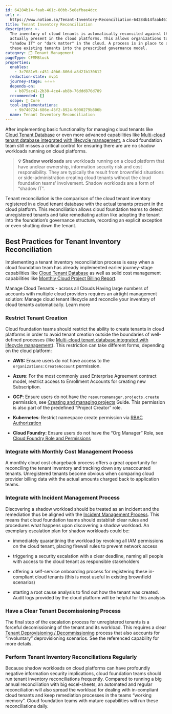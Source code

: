 ```yaml
---
id: 64284b14-faab-461c-80bb-5e8efbae4dcc
url: >-
  https://www.notion.so/Tenant-Inventory-Reconciliation-64284b14faab461c80bb5e8efbae4dcc
title: Tenant Inventory Reconciliation
description: >-
  The inventory of cloud tenants is automatically reconciled against the tenants
  actually present in the cloud platforms. This allows organizations to detect
  "shadow IT" or "dark matter" in the cloud. A process is in place to adopt
  these existing tenants into the prescribed governance model. 
category: 🗂 Tenant Management
pageType: CFMMBlock
properties:
  enables:
    - 3c7081e5-c451-40b6-806d-a8d21b130612
  redaction-state: mvp1
  journey-stage: ⭐️⭐️⭐️⭐️
  depends-on:
    - b875ac41-2b38-4ce4-ab8b-76ddd876d789
  recommended: []
  scope: 🏢 Core
  tool-implementations:
    - 9b740724-686e-45f2-8924-9000279b806b
  name: Tenant Inventory Reconciliation
---
```


After implementing basic functionality for managing cloud tenants like [Cloud Tenant Database](./cloud-tenant-database.md) or even more advanced capabilities like [Multi-cloud tenant database integrated with lifecycle management](./multi-cloud-tenant-database-integrated-with-lifecycle-management.md), a cloud foundation team still misses a critical control for ensuring there are are no shadow workloads running on cloud platforms. 

> **💡** **Shadow workloads** are workloads running on a cloud platform that have unclear ownership, information security risk and cost responsibility. They are typically the result from brownfield situations or side-administration creating cloud tenants without the cloud foundation teams’ involvement. Shadow workloads are a form of “shadow IT”.

Tenant reconciliation is the comparison of the cloud tenant inventory registered in a cloud tenant database with the actual tenants present in the cloud platform. This reconciliation allows cloud foundation teams to detect unregistered tenants and take remediating action like adopting the tenant into the foundation’s governance structure, recording an explicit exception or even shutting down the tenant.

## Best Practices for Tenant Inventory Reconciliation

Implementing a tenant inventory reconciliation process is easy when a cloud foundation team has already implemented earlier journey-stage capabilities like [Cloud Tenant Database](./cloud-tenant-database.md) as well as solid cost management capabilities like [Monthly Cloud Project Billing Report](../cost-management/monthly-cloud-project-billing-report.md). 

<!--notion-markdown-cms:raw-->
<CallToAction>
  <CtaHeader>Manage Cloud Tenants - across all Clouds</CtaHeader>
  <CtaText>Having large numbers of accounts with multiple cloud providers requires an airtight management solution: Manage cloud tenant lifecycle and reconcile your inventory of cloud tenants automatically.</CtaText>
  <CtaButton class="btn-primary" url="https://www.meshcloud.io/2021/01/27/cloud-tenant-management-what-you-need-to-know-in-2021/">Learn more</CtaButton>
</CallToAction>

### Restrict Tenant Creation

Cloud foundation teams should restrict the ability to create tenants in cloud platforms in order to avoid tenant creation outside the boundaries of well-defined processes (like [Multi-cloud tenant database integrated with lifecycle management](./multi-cloud-tenant-database-integrated-with-lifecycle-management.md)). This restriction can take different forms, depending on the cloud platform:

- **AWS:** Ensure users do not have access to the `organizations:CreateAccount` permission.

- **Azure**: For the most commonly used Enterprise Agreement contract model, restrict access to Enrollment Accounts for creating new Subscription.

- **GCP**: Ensure users do not have the `resourcemanager.projects.create` permission, see [Creating and managing projects](https://cloud.google.com/resource-manager/docs/creating-managing-projects) Guide. This permission is also part of the predefined “Project Creator” role.

- **Kubernetes**: Restrict namespace create permission via [RBAC Authorization](https://kubernetes.io/docs/reference/access-authn-authz/rbac/)

- **Cloud Foundry:** Ensure users do not have the “Org Manager” Role, see [Cloud Foundry Role and Permissions](https://docs.cloudfoundry.org/concepts/roles.html)

### Integrate with Monthly Cost Management Process

A monthly cloud cost chargeback process offers a great opportunity for reconciling the tenant inventory and tracking down any unaccounted tenants. Unregistered tenants become obvious when comparing cloud provider billing data with the actual amounts charged back to application teams.

### Integrate with Incident Management Process

Discovering a shadow workload should be treated as an incident and the remediation thus be aligned with the [Incident Management Process](../security-and-compliance/incident-management-process.md). This means that cloud foundation teams should establish clear rules and procedures what happens upon discovering a shadow workload. An exemplary escalation plan for shadow workloads could be:

- immediately quarantining the workload by revoking all IAM permissions on the cloud tenant, placing firewall rules to prevent network access

- triggering a security escalation with a clear deadline, naming all people with access to the cloud tenant as responsible stakeholders

- offering a self-service onboarding process for registering these in-compliant cloud tenants (this is most useful in existing brownfield scenarios)

- starting a root cause analysis to find out how the tenant was created. Audit logs provided by the cloud platform will be helpful for this analysis

### Have a Clear Tenant Decomissioning Process

The final step of the escalation process for unregistered tenants is a forceful decomissioning of the tenant and its workload. This requires a clear [Tenant Deprovisioning / Decommissioning](./tenant-deprovisioning-decommissioning.md) process that also accounts for “involuntary” deprovisioning scenarios. See the referenced capability for more details.

### Perform Tenant Inventory Reconciliations Regularly

Because shadow workloads on cloud platforms can have profoundly negative information security implications, cloud foundation teams should run tenant inventory reconciliations frequently. Compared to running a big annual reconciliation with big excel-sheets, an automated and regular reconciliation will also spread the workload for dealing with in-compliant cloud tenants and keep remediation processes in the teams “working memory”.  Cloud foundation teams with mature capabilities will run these reconciliations daily.